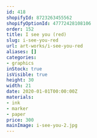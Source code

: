 ```yaml
---
id: 418
shopifyId: 8723263455562
shopifyOptionId: 47772428108106
order: 152
title: I see you (red)
slug: i-see-you-red
url: art-works/i-see-you-red
aliases: []
categories:
- graphics
inStock: true
isVisible: true
height: 30
width: 21
date: 2020-01-01T00:00:00Z
materials:
- ink
- marker
- paper
price: 300
mainImage: i-see-you-2.jpg
---
```

